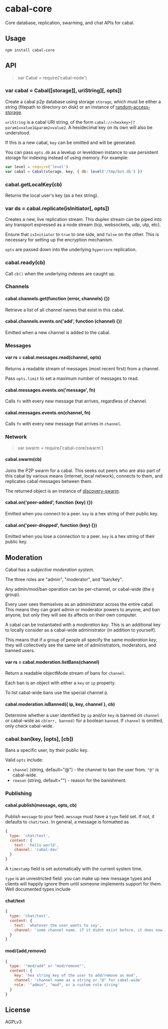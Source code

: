 # cabal-core

Core database, replication, swarming, and chat APIs for cabal.

## Usage

    npm install cabal-core

## API

> var Cabal = require('cabal-node')

### var cabal = Cabal([storage][, uriString][, opts])

Create a cabal p2p database using storage `storage`, which must be either a
string (filepath to directory on disk) or an instance of
[random-access-storage](https://github.com/random-access-storage/).

`uriString` is a cabal URI string, of the form `cabal://<hexkey>[?param1=value1&param2=value2`. A hexidecimal key on its own will also be understood.

If this is a new cabal, `key` can be omitted and will be generated.

You can pass `opts.db` as a levelup or leveldown instance to use persistent
storage for indexing instead of using memory. For example:

``` js
var level = require('level')
var cabal = Cabal(storage, key, { db: level('/tmp/bot.db') })
```

### cabal.getLocalKey(cb)

Returns the local user's key (as a hex string).

### var ds = cabal.replicate(isInitiator[, opts])

Creates a new, live replication stream. This duplex stream can be piped into any
transport expressed as a node stream (tcp, websockets, udp, utp, etc).

Ensure that `isInitiator` to `true` to one side, and `false` on the other. This is necessary for setting up the encryption mechanism.

`opts` are passed down into the underlying `hypercore` replication.

### cabal.ready(cb)

Call `cb()` when the underlying indexes are caught up.

### Channels

#### cabal.channels.get(function (error, channels) {})

Retrieve a list of all channel names that exist in this cabal.

#### cabal.channels.events.on('add', function (channel) {})

Emitted when a new channel is added to the cabal.

### Messages

#### var rs = cabal.messages.read(channel, opts)

Returns a readable stream of messages (most recent first) from a channel.

Pass `opts.limit` to set a maximum number of messages to read.

#### cabal.messages.events.on('message', fn)

Calls `fn` with every new message that arrives, regardless of channel.

#### cabal.messages.events.on(channel, fn)

Calls `fn` with every new message that arrives in `channel`.

### Network

> var swarm = require('cabal-core/swarm')

#### cabal.swarm(cb)

Joins the P2P swarm for a cabal. This seeks out peers who are also part of this cabal by various means (internet, local network), connects to them, and replicates cabal messages between them.

The returned object is an instance of [discovery-swarm](https://github.com/mafintosh/discovery-swarm).

#### cabal.on('peer-added', function (key) {})

Emitted when you connect to a peer. `key` is a hex string of their public key.

#### cabal.on('peer-dropped', function (key) {})

Emitted when you lose a connection to a peer. `key` is a hex string of their
public key.

## Moderation

Cabal has a *subjective moderation system*.

The three roles are "admin", "moderator", and "ban/key".

Any admin/mod/ban operation can be per-channel, or cabal-wide (the `@` group).

Every user sees themselves as an administrator across the entire cabal. This
means they can grant admin or moderator powers to anyone, and ban anyone, but
only they will see its affects on their own computer.

A cabal can be instantiated with a *moderation key*. This is an additional key
to locally consider as a cabal-wide administrator (in addition to yourself).

This means that if a group of people all specify the same *moderation key*,
they will collectively see the same set of administrators, moderators, and
banned users.

#### var rs = cabal.moderation.listBans(channel)

Return a readable objectMode stream of bans for `channel`.

Each ban is an object with either a `key` or `ip` property.

To list cabal-wide bans use the special channel `@`.

#### cabal.moderation.isBanned({ ip, key, channel }, cb)

Determine whether a user identified by `ip` and/or `key` is banned on `channel`
or cabal-wide as `cb(err, banned)` for a boolean `banned`. If `channel` is
omitted, only check cabal-wide.

### cabal.ban(key, [opts], [cb])

Bans a specific user, by their public key.

Valid `opts` include:

- `channel` (string, default="@") - the channel to ban the user from. `"@"` is cabal-wide.
- `reason` (string, default="") - reason for the banishment.

### Publishing

#### cabal.publish(message, opts, cb)

Publish `message` to your feed. `message` must have a `type` field set. If not,
it defaults to `chat/text`. In general, a message is formatted as

```js
{
  type: 'chat/text',
  content: {
    text: 'hello world',
    channel: 'cabal-dev'
  }
}
```

A `timestamp` field is set automatically with the current system time.

`type` is an unrestricted field: you can make up new message types and clients
will happily ignore them until someone implements support for them. Well
documented types include

#### chat/text

```js
{
  type: 'chat/text',
  content: {
    text: 'whatever the user wants to say',
    channel: 'some channel name. if it didnt exist before, it does now!'
  }
}
```

#### mod/{add,remove}

```js
{
  type: '"mod/add" or "mod/remove"',
  content: {
    key: 'hex string key of the user to add/remove as mod',
    channel: 'channel name as a string or "@" for cabal-wide'
    role: '"admin", "mod", or a custom role string'
  }
}
```

## License

AGPLv3

